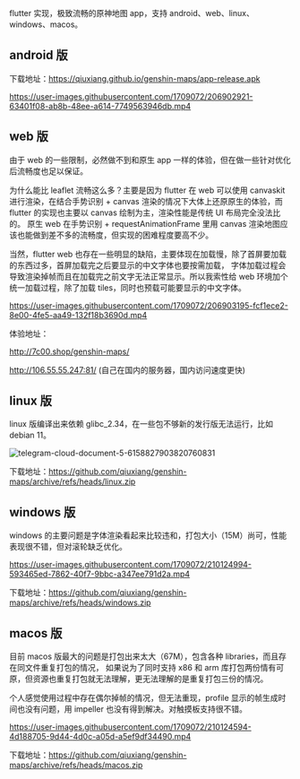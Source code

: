flutter 实现，极致流畅的原神地图 app，支持 android、web、linux、windows、macos。

## android 版

下载地址：https://qiuxiang.github.io/genshin-maps/app-release.apk

https://user-images.githubusercontent.com/1709072/206902921-63401f08-ab8b-48ee-a614-7749563946db.mp4

## web 版

由于 web 的一些限制，必然做不到和原生 app 一样的体验，但在做一些针对优化后流畅度也足以保证。

为什么能比 leaflet 流畅这么多？主要是因为 flutter 在 web 可以使用 canvaskit 进行渲染，在结合手势识别 + canvas
渲染的情况下大体上还原原生的体验，而 flutter 的实现也主要以 canvas 绘制为主，渲染性能是传统 UI 布局完全没法比的。
原生 web 在手势识别 + requestAnimationFrame 里用 canvas 渲染地图应该也能做到差不多的流畅度，但实现的困难程度要高不少。

当然，flutter web 也存在一些明显的缺陷，主要体现在加载慢，除了首屏要加载的东西过多，首屏加载完之后要显示的中文字体也要按需加载，
字体加载过程会导致渲染掉帧而且在加载完之前文字无法正常显示。所以我索性给 web 环境加个统一加载过程，除了加载 tiles，同时也预载可能要显示的中文字体。

https://user-images.githubusercontent.com/1709072/206903195-fcf1ece2-8e00-4fe5-aa49-132f18b3690d.mp4

体验地址：

http://7c00.shop/genshin-maps/

http://106.55.55.247:81/ (自己在国内的服务器，国内访问速度更快)

## linux 版

linux 版编译出来依赖 glibc_2.34，在一些包不够新的发行版无法运行，比如 debian 11。

![telegram-cloud-document-5-6158827903820760831](https://user-images.githubusercontent.com/1709072/210091654-e37abb6b-32f4-487c-842c-6e3be919c66a.jpg)

下载地址：https://github.com/qiuxiang/genshin-maps/archive/refs/heads/linux.zip

## windows 版

windows 的主要问题是字体渲染看起来比较违和，打包大小（15M）尚可，性能表现很不错，但对滚轮缺乏优化。

https://user-images.githubusercontent.com/1709072/210124994-593465ed-7862-40f7-9bbc-a347ee791d2a.mp4

下载地址：https://github.com/qiuxiang/genshin-maps/archive/refs/heads/windows.zip

## macos 版

目前 macos 版最大的问题是打包出来太大（67M），包含各种 libraries，而且存在同文件重复打包的情况，
如果说为了同时支持 x86 和 arm 库打包两份情有可原，但资源也重复打包就无法理解，更无法理解的是重复打包三份的情况。

个人感觉使用过程中存在偶尔掉帧的情况，但无法重现，profile 显示的帧生成时间也没有问题，用 impeller 也没有得到解决。对触摸板支持很不错。

https://user-images.githubusercontent.com/1709072/210124594-4d188705-9d44-4d0c-a05d-a5ef9df34490.mp4

下载地址：https://github.com/qiuxiang/genshin-maps/archive/refs/heads/macos.zip
